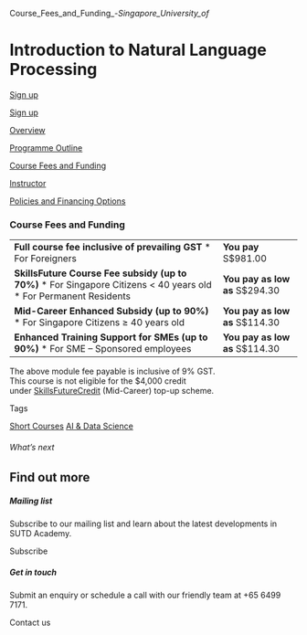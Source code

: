 Course_Fees_and_Funding_-_Singapore_University_of_



Introduction to Natural Language Processing
===========================================

[Sign up](/admissions/academy/short-courses/short-courses-registration/?coursename=introduction-to-natural-language-processing&coursedate=20250527)

[Sign up](/admissions/academy/short-courses/short-courses-registration/?coursename=introduction-to-natural-language-processing&coursedate=20250527)

[Overview](/course/introduction-to-natural-language-processing/#tabs)

[Programme Outline](/course/introduction-to-natural-language-processing/programme-outline/#tabs)

[Course Fees and Funding](/course/introduction-to-natural-language-processing/course-fees-and-funding/#tabs)

[Instructor](/course/introduction-to-natural-language-processing/instructor/#tabs)

[Policies and Financing Options](/course/introduction-to-natural-language-processing/policies-and-financing-options/#tabs)

### Course Fees and Funding

|  |  |
| --- | --- |
| **Full course fee inclusive of prevailing GST**  * For Foreigners | **You pay**  S$981.00 |
| **SkillsFuture Course Fee subsidy (up to 70%)**  * For Singapore Citizens < 40 years old * For Permanent Residents | **You pay as low as**  S$294.30 |
| **Mid-Career Enhanced Subsidy (up to 90%)**  * For Singapore Citizens ≥ 40 years old | **You pay as low as**  S$114.30 |
| **Enhanced Training Support for SMEs (up to 90%)**  * For SME – Sponsored employees | **You pay as low as**  S$114.30 |

The above module fee payable is inclusive of 9% GST.  
This course is not eligible for the $4,000 credit under [SkillsFuture](http://www.skillsfuture.gov.sg/credit)[Credit](http://www.skillsfuture.gov.sg/credit) (Mid-Career) top-up scheme.

Tags

[Short Courses](/admissions/academy/courses-and-modules/?academy-type-course=780)
[AI & Data Science](/admissions/academy/courses-and-modules/?discipline=782)

###### What’s next

Find out more
-------------

##### Mailing list

Subscribe to our mailing list and learn about the latest developments in SUTD Academy.

Subscribe

##### Get in touch

Submit an enquiry or schedule a call with our friendly team at +65 6499 7171.

Contact us

